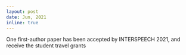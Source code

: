 ```yaml
---
layout: post
date: Jun, 2021
inline: true
---
```


One first-author paper has been accepted by INTERSPEECH 2021, and receive the student travel grants
